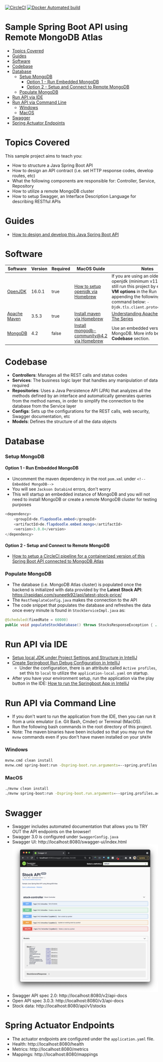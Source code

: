 [![CircleCI](https://circleci.com/gh/zarinlo/sample-springboot-api/tree/master.svg?style=svg)](https://circleci.com/gh/zarinlo/sample-springboot-api/tree/master)
[![Docker Automated build](https://img.shields.io/docker/automated/zarinlo/springboot-api?color=blue&logo=docker)](https://hub.docker.com/r/zarinlo/springboot-api)

# Sample Spring Boot API using Remote MongoDB Atlas
- [Topics Covered](#topics-covered)
- [Guides](#guides)
- [Software](#software)
- [Codebase](#codebase)
- [Database](#database)
    * [Setup MongoDB](#setup-mongodb)
        * [Option 1 - Run Embedded MongoDB](#option-1---run-embedded-mongodb)
        * [Option 2 - Setup and Connect to Remote MongoDB](#option-2---setup-and-connect-to-remote-mongodb)
    * [Populate MongoDB](#populate-mongodb)
- [Run API via IDE](#run-api-via-ide)
- [Run API via Command Line](#run-api-via-command-line)
    * [Windows](#windows)
    * [MacOS](#macos)
- [Swagger](#swagger)
- [Spring Actuator Endpoints](#spring-actuator-endpoints)

# Topics Covered

This sample project aims to teach you: 

- How to structure a Java Spring Boot API
- How to design an API contract (i.e. set HTTP response codes, develop routes, etc)
- What the following components are responsible for: Controller, Service, Repository 
- How to utilize a remote MongoDB cluster
- How to setup Swagger, an Interface Description Language for describing RESTful APIs

# Guides

- [How to design and develop this Java Spring Boot API](https://zarin.io/codelabs/springboot-api/#0)

# Software

| Software | Version | Required | MacOS Guide | Notes
| --- | --- | --- | --- | --- |
| [OpenJDK](https://www.oracle.com/java/technologies/javase-downloads.html) | 16.0.1 | true | [How to setup openjdk via Homebrew](https://johnathangilday.com/blog/macos-homebrew-openjdk/) | If you are using an older version of openjdk (minimum v11+), you can still run this project by either setting **VM options** in the Run Config or appending the following to the bash command below: `-Djdk.tls.client.protocols=TLSv1.2`
| [Apache Maven](https://maven.apache.org/download.cgi) | 3.5.3 | true | [Install maven via Homebrew](https://formulae.brew.sh/formula/maven) | [Understanding Apache Maven - The Series](https://cguntur.me/2020/05/20/understanding-apache-maven-the-series/) 
| [MongoDB](https://www.mongodb.com/download-center#community) | 4.2 | false | [Install mongodb-community@4.2 via Homebrew](https://docs.mongodb.com/manual/tutorial/install-mongodb-on-os-x) | Use an embedded version of MongoDB. More info below under **Codebase** section.

# Codebase

- **Controllers**: Manages all the REST calls and status codes 
- **Services**: The business logic layer that handles any manipulation of data required 
- **Repositories**: Uses a Java Persistence API (JPA) that analyzes all the methods defined by an interface 
and automatically generates queries from the method names, in order to simplify the connection to the database from the Service layer
- **Configs**: Sets up the configurations for the REST calls, web security, Swagger documentation, etc
- **Models**: Defines the structure of all the data objects 

# Database

### Setup MongoDB

#### Option 1 - Run Embedded MongoDB

- Uncomment the maven dependency in the root `pom.xml` under `<!--Embedded MongoDB-->`
- You will see `Jackson Databind` errors, don't worry
- This will startup an embedded instance of MongoDB and you will not need to install 
MongoDB or create a remote MongoDB cluster for testing purposes
```java
<dependency>
    <groupId>de.flapdoodle.embed</groupId>
    <artifactId>de.flapdoodle.embed.mongo</artifactId>
    <version>3.0.0</version>
</dependency>
```

#### Option 2 - Setup and Connect to Remote MongoDB

- [How to setup a CircleCI pipeline for a containerized version of this Spring Boot API connected to MongoDB Atlas](https://faun.pub/setup-a-circleci-pipeline-for-a-containerized-spring-boot-app-93045fa060de)

### Populate MongoDB

- The database (i.e. MongoDB Atlas cluster) is populated once the backend is initialized with data provided by the **Latest Stock API**: https://rapidapi.com/suneetk92/api/latest-stock-price/
- The `RestTemplateConfig.java` makes the connection to the API 
- The code snippet that populates the database and refreshes the data once every minute is found in `StockServiceImpl.java` as: 
```java
@Scheduled(fixedRate = 60000)
public void populateStockDatabase() throws StocksResponseException { ... }
``` 

# Run API via IDE

- [Setup local JDK under Project Settings and Structure in IntelliJ](https://www.jetbrains.com/help/idea/project-settings-and-structure.html)
- [Create Springboot Run Debug Configuration in IntelliJ](https://www.jetbrains.com/help/idea/run-debug-configuration.html) 
    * Under the configuration, there is an attribute called `Active profiles`, set this to `local` to utilize the 
    `application-local.yaml` on startup.
- After you have your environment setup, run the application via the play button in the IDE: [How to run the Springboot App in IntelliJ](https://www.jetbrains.com/help/idea/running-applications.html)

# Run API via Command Line

- If you don't want to run the application from the IDE, then you can run it from a unix emulator (i.e. Git Bash, Cmder) or Terminal (MacOS).
- Run the following bash commands in the root directory of this project.
- Note: The maven binaries have been included so that you may run the `mvnw` commands even if you don't have maven installed on your `$PATH`

### Windows
```bash
mvnw.cmd clean install
mvnw.cmd spring-boot:run -Dspring-boot.run.arguments=--spring.profiles.active=local
```

### MacOS
```bash
./mvnw clean install
./mvnw spring-boot:run -Dspring-boot.run.arguments=--spring.profiles.active=local
```

# Swagger

- Swagger includes automated documentation that allows you to TRY OUT the API endpoints on the browser!
- Swagger 3.0 is configured under `SwaggerConfig.java`
- Swagger UI: http://localhost:8080/swagger-ui/index.html
![swagger](./assets/swagger.png)
- Swagger API spec 2.0: http://localhost:8080/v2/api-docs
- Open API spec 3.0.3: http://localhost:8080/v3/api-docs
- Stock data: http://localhost:8080/api/v1/stocks

# Spring Actuator Endpoints 

- The actuator endpoints are configured under the `application.yaml` file. 
- Health: http://localhost:8080/health
- Metrics: http://localhost:8080/metrics
- Mappings: http://localhost:8080/mappings
